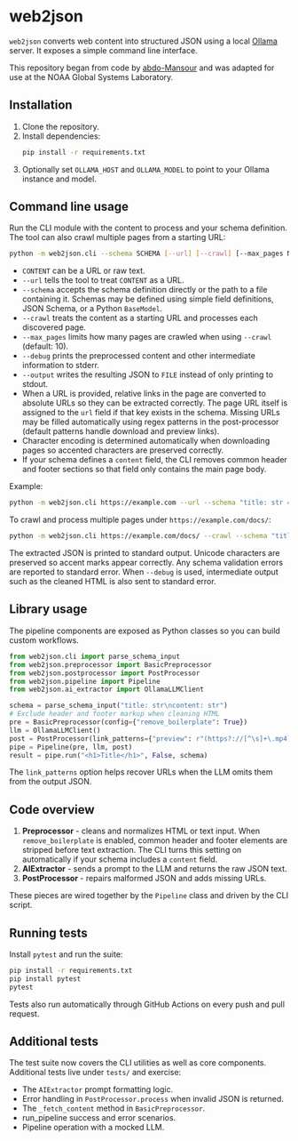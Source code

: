 # web2json

`web2json` converts web content into structured JSON using a local [Ollama](https://ollama.com/) server. It exposes a simple command line interface.

This repository began from code by [abdo-Mansour](https://huggingface.co/abdo-Mansour) and was adapted for use at the NOAA Global Systems Laboratory.

## Installation

1. Clone the repository.
2. Install dependencies:
   ```bash
   pip install -r requirements.txt
   ```
3. Optionally set `OLLAMA_HOST` and `OLLAMA_MODEL` to point to your Ollama instance and model.

## Command line usage

Run the CLI module with the content to process and your schema definition. The tool can also crawl multiple pages from a starting URL:

```bash
python -m web2json.cli --schema SCHEMA [--url] [--crawl] [--max_pages N] [--output FILE] CONTENT
```

- `CONTENT` can be a URL or raw text.
- `--url` tells the tool to treat `CONTENT` as a URL.
- `--schema` accepts the schema definition directly or the path to a file containing it. Schemas may be defined using simple field definitions, JSON Schema, or a Python `BaseModel`.
- `--crawl` treats the content as a starting URL and processes each discovered page.
- `--max_pages` limits how many pages are crawled when using `--crawl` (default: 10).
- `--debug` prints the preprocessed content and other intermediate information to stderr.
- `--output` writes the resulting JSON to `FILE` instead of only printing to stdout.
- When a URL is provided, relative links in the page are converted to absolute URLs so they can be extracted correctly. The page URL itself is assigned to the `url` field if that key exists in the schema. Missing URLs may be filled automatically using regex patterns in the post-processor (default patterns handle download and preview links).
- Character encoding is determined automatically when downloading pages so accented characters are preserved correctly.
- If your schema defines a `content` field, the CLI removes common header and footer sections so that field only contains the main page body.

Example:

```bash
python -m web2json.cli https://example.com --url --schema "title: str = Page title"
```

To crawl and process multiple pages under `https://example.com/docs/`:

```bash
python -m web2json.cli https://example.com/docs/ --crawl --schema "title: str"
```

The extracted JSON is printed to standard output. Unicode characters are
preserved so accent marks appear correctly. Any schema validation errors are
reported to standard error. When `--debug` is used, intermediate output such as the cleaned HTML is also sent to standard error.


## Library usage

The pipeline components are exposed as Python classes so you can build custom workflows.

```python
from web2json.cli import parse_schema_input
from web2json.preprocessor import BasicPreprocessor
from web2json.postprocessor import PostProcessor
from web2json.pipeline import Pipeline
from web2json.ai_extractor import OllamaLLMClient

schema = parse_schema_input("title: str\ncontent: str")
# Exclude header and footer markup when cleaning HTML
pre = BasicPreprocessor(config={"remove_boilerplate": True})
llm = OllamaLLMClient()
post = PostProcessor(link_patterns={"preview": r"(https?://[^\s]+\.mp4)"})
pipe = Pipeline(pre, llm, post)
result = pipe.run("<h1>Title</h1>", False, schema)
```

The `link_patterns` option helps recover URLs when the LLM omits them from the output JSON.

## Code overview

1. **Preprocessor** - cleans and normalizes HTML or text input.
   When `remove_boilerplate` is enabled, common header and footer elements are
   stripped before text extraction. The CLI turns this setting on automatically
   if your schema includes a `content` field.
2. **AIExtractor** - sends a prompt to the LLM and returns the raw JSON text.
3. **PostProcessor** - repairs malformed JSON and adds missing URLs.

These pieces are wired together by the `Pipeline` class and driven by the CLI script.



## Running tests

Install `pytest` and run the suite:

```bash
pip install -r requirements.txt
pip install pytest
pytest
```

Tests also run automatically through GitHub Actions on every push and pull request.

## Additional tests

The test suite now covers the CLI utilities as well as core components.
Additional tests live under `tests/` and exercise:
- The `AIExtractor` prompt formatting logic.
- Error handling in `PostProcessor.process` when invalid JSON is returned.
- The `_fetch_content` method in `BasicPreprocessor`.
- run_pipeline success and error scenarios.
- Pipeline operation with a mocked LLM.
